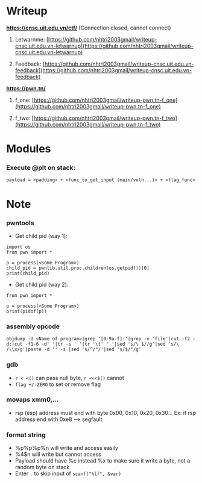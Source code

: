 # Writeup

**https://cnsc.uit.edu.vn/ctf/** (Connection closed, cannot connect)

1. Letwarnme: [https://github.com/nhtri2003gmail/writeup-cnsc.uit.edu.vn-letwarnup](https://github.com/nhtri2003gmail/writeup-cnsc.uit.edu.vn-letwarnup)

2. Feedback: [https://github.com/nhtri2003gmail/writeup-cnsc.uit.edu.vn-feedback](https://github.com/nhtri2003gmail/writeup-cnsc.uit.edu.vn-feedback)

**https://pwn.tn/**

1. f_one: [https://github.com/nhtri2003gmail/writeup-pwn.tn-f_one](https://github.com/nhtri2003gmail/writeup-pwn.tn-f_one)

2. f_two: [https://github.com/nhtri2003gmail/writeup-pwn.tn-f_two](https://github.com/nhtri2003gmail/writeup-pwn.tn-f_two)

# Modules

### Execute @plt on stack:
```
payload = <padding> + <func_to_get_input (main/vuln...)> + <flag_func>
```

# Note

### pwntools  
- Get child pid (way 1): 
```
import os
from pwn import *

p = process(<Some Program>)
child_pid = pwnlib.util.proc.children(os.getpid())[0]
print(child_pid)
```
- Get child pid (way 2):
```
from pwn import *

p = process(<Some Program>)
print(pidof(p))
```

### assembly opcode
```
objdump -d <Name of program>|grep '[0-9a-f]:'|grep -v 'file'|cut -f2 -d:|cut -f1-6 -d' '|tr -s ' '|tr '\t' ' '|sed 's/\ $//g'|sed 's/\ /\\x/g'|paste -d '' -s |sed 's/^/"/'|sed 's/$/"/g'
```

### gdb
- `r < <()` can pass null byte, `r <<<$()` cannot
- `flag +/-ZERO` to set or remove flag
 
### movaps xmm0,... 
- rsp (esp) address must end with byte 0x00, 0x10, 0x20, 0x30... Ex: if rsp address end with 0xe8 --> segfault

### format string 
- %p%p%p%n will write and access easily
- %4$n will write but cannot access
- Payload should have %c instead %x to make sure it write a byte, not a random byte on stack
- Enter `.` to skip input of `scanf("%lf", &var)`
